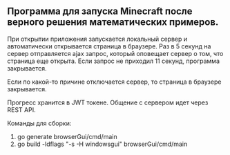 ## Программа для запуска Minecraft после верного решения математических примеров.

При открытии приложения запускается локальный сервер и автоматически открывается страница в браузере.
Раз в 5 секунд на сервер отправляется ajax запрос, который оповещает сервер о том, что страница еще открыта. Если запрос не приходил 11 секунд, программа закрывается.

Если по какой-то причине отключается сервер, то страница в браузере закрывается.

Прогресс хранится в JWT токене. Общение с сервером идет через REST API.

Команды для сборки:
1. go generate  browserGui/cmd/main
2. go build -ldflags "-s -H windowsgui" browserGui/cmd/main